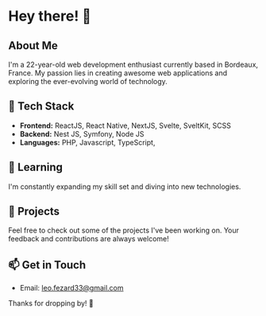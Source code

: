 # Hey there! 👋

## About Me
I'm a 22-year-old web development enthusiast currently based in Bordeaux, France. My passion lies in creating awesome web applications and exploring the ever-evolving world of technology.

## 🔧 Tech Stack
- **Frontend:** ReactJS, React Native, NextJS, Svelte, SveltKit, SCSS
- **Backend:** Nest JS, Symfony, Node JS
- **Languages:** PHP, Javascript, TypeScript,

## 🌱 Learning
I'm constantly expanding my skill set and diving into new technologies.

## 🚀 Projects
Feel free to check out some of the projects I've been working on. Your feedback and contributions are always welcome!

## 📫 Get in Touch
- Email: leo.fezard33@gmail.com

Thanks for dropping by! 🚀
